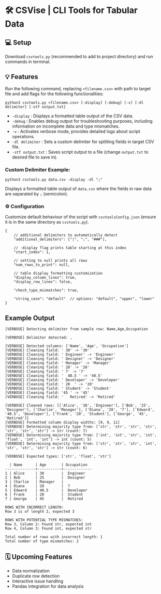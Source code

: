 # 🛠️ CSVise | CLI Tools for Tabular Data

## 💻 Setup
Download `csvtools.py` (recommended to add to project directory) and run commands in terminal.

## 💡 Features
Run the following command, replacing `<filename.csv>` with path to target file and add flags for the following functionalities:
```
python3 csvtools.py <filename.csv> [-display] [-debug] [-v] [-dl delimiter] [-stf output.txt]
```
- `-display` : Displays a formatted table output of the CSV data.
- `-debug` : Enables debug output for troubleshooting purposes, including information on incomplete data and type mismatches.
- `-v` : Activates verbose mode, provides detailed logs about script operations.
- `-dl delimiter` : Sets a custom delimiter for splitting fields in target CSV file.
- `-stf output.txt` : Saves script output to a file (change `output.txt` to desired file to save in).

### Custom Delimiter Example:
```
python3 csvtools.py data.csv -display -dl ";"
```
Displays a formatted table output of `data.csv` where the fields in raw data are separated by `;` (semicolon).

### ⚙️ Configuration
Customize default behaviour of the script with `csvtoolsConfig.json` (ensure it is in the same directory as `csvtools.py`).
```jsonc
{
    // additional delimiters to automatically detect
    "additional_delimiters": ["|", ";", "###"],

    // -display flag prints table starting at this index
    "start_index": 1,

    // setting to null prints all rows
    "num_rows_to_print": null,

    // table display formatting customization
    "display_column_lines": true,
    "display_row_lines": false,

    "check_type_mismatches": true,

    "string_case": "default"  // options: "default", "upper", "lower"
}
```

## Example Output
```
[VERBOSE] Detecting delimiter from sample row: Name,Age,Occupation

[VERBOSE] Delimiter detected: ,

[VERBOSE] Detected columns: ['Name', 'Age', 'Occupation']
[VERBOSE] Cleaning field: ' 30' -> '30'
[VERBOSE] Cleaning field: ' Engineer' -> 'Engineer'
[VERBOSE] Cleaning field: ' Designer' -> 'Designer'
[VERBOSE] Cleaning field: ' Manager' -> 'Manager'
[VERBOSE] Cleaning field: ' 28' -> '28'
[VERBOSE] Cleaning field: ' 7' -> '7'
[VERBOSE] Cleaning field: '  40.5 ' -> '40.5'
[VERBOSE] Cleaning field: ' Developer' -> 'Developer'
[VERBOSE] Cleaning field: ' 20  ' -> '20'
[VERBOSE] Cleaning field: ' Student' -> 'Student'
[VERBOSE] Cleaning field: '45 ' -> '45'
[VERBOSE] Cleaning field: '   Retired' -> 'Retired'

[VERBOSE] Cleaned rows: [['Alice', '30', 'Engineer'], ['Bob', '25', 'Designer'], ['Charlie', 'Manager'], ['Diana', '28', '7'], ['Edward', '40.5', 'Developer'], ['Frank', '20', 'Student'], ['George', '45', 'Retired']]
[VERBOSE] Formatted column display widths: [9, 9, 11]
[VERBOSE] Determining majority type from: ['str', 'str', 'str', 'str', 'str', 'str', 'str'] -> str (count: 7)
[VERBOSE] Determining majority type from: ['int', 'int', 'str', 'int', 'float', 'int', 'int'] -> int (count: 5)
[VERBOSE] Determining majority type from: ['str', 'str', 'str', 'int', 'str', 'str', 'str'] -> str (count: 6)

[VERBOSE] Expected types: ['str', 'float', 'str']

  | Name      | Age       | Occupation  
--------------+-----------+-------------
1 | Alice     | 30        |  Engineer   
2 | Bob       | 25        |  Designer   
3 | Charlie   | Manager   |             
4 | Diana     | 28        |  7          
5 | Edward    | 40.5      |  Developer  
6 | Frank     | 20        |  Student    
7 | George    | 45        |  Retired    

ROWS WITH INCORRECT LENGTH:
Row 3 is of length 2, expected 3

ROWS WITH POTENTIAL TYPE MISMATCHES:
Row 3, Column 2: Found str, expected int
Row 4, Column 3: Found int, expected str

Total number of rows with incorrect length: 1
Total number of type mismatches: 2
```

## 🗓️ Upcoming Features
- Data normalization
- Duplicate row detection
- Interactive issue handling
- Pandas integration for data analysis
